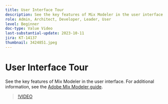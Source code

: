 ```yaml
---
title: User Interface Tour
description: See the key features of Mix Modeler in the user interface.
role: Admin, Architect, Developer, Leader, User
level: Beginner
doc-type: Value Video
last-substantial-update: 2023-10-11
jira: KT-14137
thumbnail: 3424851.jpeg
---
```


# User Interface Tour

See the key features of Mix Modeler in the user interface. For additional information, see the [Adobe Mix Modeler guide](https://experienceleague.adobe.com/docs/mix-modeler/using/get-started/workflow.html).

>[!VIDEO](https://video.tv.adobe.com/v/3424851?quality=12&learn=on)